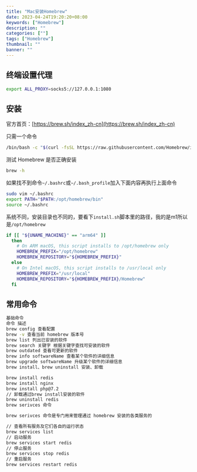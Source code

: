 ```yaml
---
title: "Mac安装Homebrew"
date: 2023-04-24T19:20:20+08:00
keywords: ["Homebrew"]
description: ""
categories: [""]
tags: ["Homebrew"]
thumbnail: ""
banner: ""
---
```

## 终端设置代理

```bash
export ALL_PROXY=socks5://127.0.0.1:1080
```
## 安装
官方首页：[https://brew.sh/index_zh-cn](https://brew.sh/index_zh-cn)

只需一个命令
```bash
/bin/bash -c "$(curl -fsSL https://raw.githubusercontent.com/Homebrew/install/HEAD/install.sh)"
```
测试 Homebrew 是否正确安装
```bash
brew -h
```
如果找不到命令`~/.bashrc`或`~/.bash_profile`加入下面内容再执行上面命令
```bash
sudo vim ~/.bashrc
export PATH="$PATH:/opt/homebrew/bin"
source ~/.bashrc
```
系统不同，安装目录也不同的，要看下`install.sh`脚本里的路径，我的是m1所以是`/opt/homebrew`
```bash
if [[ "${UNAME_MACHINE}" == "arm64" ]]
  then
    # On ARM macOS, this script installs to /opt/homebrew only
    HOMEBREW_PREFIX="/opt/homebrew"
    HOMEBREW_REPOSITORY="${HOMEBREW_PREFIX}"
  else
    # On Intel macOS, this script installs to /usr/local only
    HOMEBREW_PREFIX="/usr/local"
    HOMEBREW_REPOSITORY="${HOMEBREW_PREFIX}/Homebrew"
  fi
```

## 常用命令
```bash
基础命令
命令 描述
brew config 查看配置
brew -v 查看当前 homebrew 版本号
brew list 列出已安装的软件
brew search 关键字 根据关键字查找可安装的软件
brew outdated 查看可更新的软件
brew info softwareName 查看某个软件的详细信息
brew upgrade softwareName 升级某个软件的详细信息
brew install、brew uninstall 安装、卸载

brew install redis
brew install nginx
brew install php@7.2
// 卸载通过brew install安装的软件
brew uninstall redis
brew serivces 命令

brew serivces 命令是专门用来管理通过 homebrew 安装的各类服务的

// 查看所有服务及它们各自的运行状态
brew services list
// 启动服务
brew services start redis
// 停止服务
brew services stop redis
// 重启服务
brew services restart redis
```
